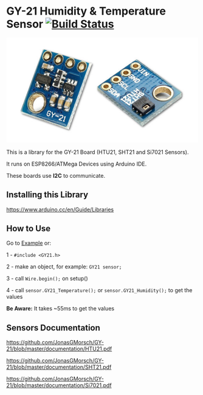 # GY-21 Humidity & Temperature Sensor    [![Build Status](https://travis-ci.org/JonasGMorsch/GY-21.svg?branch=master)](https://travis-ci.org/JonasGMorsch/GY-21)


![GY21 Sensor](https://github.com/JonasGMorsch/GY-21/blob/master/documentation/GY-21.jpg)

This is a library for the GY-21 Board (HTU21, SHT21 and Si7021 Sensors).

It runs on ESP8266/ATMega Devices using Arduino IDE.

These boards use **I2C** to communicate.

## Installing this Library

https://www.arduino.cc/en/Guide/Libraries

## How to Use

Go to [Example](https://github.com/JonasGMorsch/GY-21/blob/master/examples/GY-21_test/GY-21_test.ino) or:

1 - ```#include <GY21.h>```

2 - make an object, for example: ```GY21 sensor;```

3 - call ```Wire.begin();``` on setup()

4 - call ```sensor.GY21_Temperature();``` or ```sensor.GY21_Humidity();``` to get the values

**Be Aware:**  It takes ~55ms to get the values


## Sensors Documentation

https://github.com/JonasGMorsch/GY-21/blob/master/documentation/HTU21.pdf

https://github.com/JonasGMorsch/GY-21/blob/master/documentation/SHT21.pdf

https://github.com/JonasGMorsch/GY-21/blob/master/documentation/Si7021.pdf
